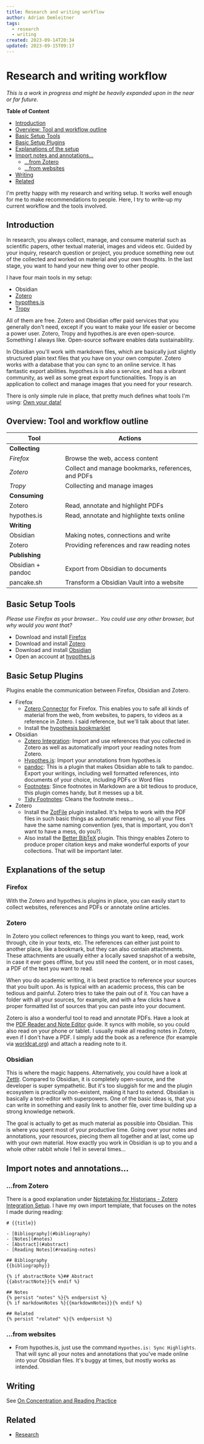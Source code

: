 ```yaml
---
title: Research and writing workflow
author: Adrian Demleitner
tags:
  - research
  - writing
created: 2023-09-14T20:34
updated: 2023-09-15T09:17
---
```

# Research and writing workflow
*This is a work in progress and might be heavily expanded upon in the near or far future.*

**Table of Content**

- [Introduction](#introduction)
- [Overview: Tool and workflow outline](#over-tool-and-workflow-outline)
- [Basic Setup Tools](#basic-setup-tools)
- [Basic Setup Plugins](#basic-setup-plugins)
- [Explanations of the setup](#explanations-of-the-setup)
- [Import notes and annotations…](#import-notes-and-annotations)
	- […from Zotero](#from-zotero)
	- […from websites](#from-websites)
- [Writing](#writing)
- [Related](#related)

I'm pretty happy with my research and writing setup. It works well enough for me to make recommendations to people. Here, I try to write-up my current workflow and the tools involved.

## Introduction
In research, you always collect, manage, and consume material such as scientific papers, other textual material, images and videos etc. Guided by your inquiry, research question or project, you produce something new out of the collected and worked on material and your own thoughts. In the last stage, you want to hand your new thing over to other people.

I have four main tools in my setup:

- Obsidian
- [Zotero](https://www.zotero.org/)
- [hypothes.is](https://hypothes.is/)
- [Tropy](https://www.tropy.org/)

All of them are free. Zotero and Obsidian offer paid services that you generally don't need, except if you want to make your life easier or become a power user. Zotero, Tropy and hypothes.is are even open-source. Something I always like. Open-source software enables data sustainability.

In Obsidian you'll work with markdown files, which are basically just slightly structured plain text files that you have on your own computer. Zotero works with a database that you can sync to an online service. It has fantastic export abilities. hypothes.is is also a service, and has a vibrant community, as well as some great export functionalities.  Tropy is an application to collect and manage images that you need for your research.

There is only simple rule in place, that pretty much defines what tools I'm using: [Own your data!](notes/Own%20your%20data!.md)

## Overview: Tool and workflow outline
| Tool              | Actions                                            |
| ----------------- | -------------------------------------------------- |
| **Collecting**    |                                                    |
| *Firefox*         | Browse the web, access content                     |
| *Zotero*          | Collect and manage bookmarks, references, and PDFs |
| *Tropy*           | Collecting and manage images                       |
| **Consuming**     |                                                    |
| Zotero            | Read, annotate and highlight PDFs                  |
| hypothes.is       | Read, annotate and highlighte texts online         |
| **Writing**       |                                                    |
| Obsidian          | Making notes, connections and write                |
| Zotero            | Providing references and raw reading notes         |
| **Publishing**    |                                                    |
| Obsidian + pandoc | Export from Obsidian to documents                  |
| pancake.sh        | Transform a Obsidian Vault into a website          |

## Basic Setup Tools
*Please use Firefox as your browser… You could use any other browser, but why would you want that?*

- Download and install [Firefox](https://www.mozilla.org/en-US/firefox/new/)
- Download and install [Zotero](https://www.zotero.org) 
- Download and install [Obsidian](https://obsidian.md) 
- Open an account at [hypothes.is](https://web.hypothes.is/)

## Basic Setup Plugins
Plugins enable the communication between Firefox, Obsidian and Zotero.

- Firefox
	- [Zotero Connector](https://www.zotero.org/download/) for Firefox. This enables you to safe all kinds of material from the web, from websites, to papers, to videos as a reference in Zotero. I said reference, but we'll talk about that later.
	- Install the [hypothesis bookmarklet](https://web.hypothes.is/help/installing-the-bookmarklet/)
- Obsidian
	- [Zotero Integration](https://github.com/mgmeyers/obsidian-zotero-integration): Import and use references that you collected in Zotero as well as automatically import your reading notes from Zotero.
	- [Hypothes.is](https://github.com/weichenw/obsidian-hypothesis-plugin): Import your annotations from hypothes.is
	- [pandoc](https://github.com/OliverBalfour/obsidian-pandoc): This is a plugin that makes Obsidian able to talk to pandoc. Export your writings, including well formatted references, into documents of your choice, including PDFs or Word files
	- [Footnotes](https://github.com/MichaBrugger/obsidian-footnotes): Since footnotes in Markdown are a bit tedious to produce, this plugin comes handy, but it messes up a bit.
	- [Tidy Footnotes](https://github.com/charliecm/obsidian-tidy-footnotes): Cleans the footnote mess…
- Zotero
	- Install the [ZotFile](http://zotfile.com/) plugin installed. It's helps to work with the PDF files in such basic things as automatic renaming, so all your files have the same naming convention (yes, that is important, you don't want to have a mess, do you?).
	- Also install the [Better BibTeX](https://retorque.re/zotero-better-bibtex/) plugin. This thingy enables Zotero to produce proper citation keys and make wonderful exports of your collections. That will be important later.

## Explanations of the setup
### Firefox
With the Zotero and hypothes.is plugins in place, you can easily start to collect websites, references and PDFs or annotate online articles.

### Zotero
In Zotero you collect references to things you want to keep, read, work through, cite in your texts, etc. The references can either just point to another place, like a bookmark, but they can also contain attachments. These attachments are usually either a locally saved snapshot of a website, in case it ever goes offline, but you still need the content, or in most cases, a PDF of the text you want to read.

When you do academic writing, it is best practice to reference your sources that you built upon. As is typical with an academic process, this can be tedious and painful. Zotero tries to take the pain out of it. You can have a folder with all your sources, for example, and with a few clicks have a proper formatted list of sources that you can paste into your document.

Zotero is also a wonderful tool to read and annotate PDFs. Have a look at the [PDF Reader and Note Editor](https://www.zotero.org/support/pdf_reader) guide. It syncs with mobile, so you could also read on your phone or tablet. I usually make all reading notes in Zotero, even if I don't have a PDF. I simply add the book as a reference (for example via [worldcat.org](https://www.worldcat.org/)) and attach a reading note to it.

### Obsidian
This is where the magic happens. Alternatively, you could have a look at [Zettlr](https://www.zettlr.com/). Compared to Obsidian, it is completely open-source, and the developer is super sympathetic. But it's too sluggish for me and the plugin ecosystem is practically non-existent, making it hard to extend. Obsidian is basically a text-editor with superpowers. One of the basic ideas is, that you can write in something and easily link to another file, over time building up a strong knowledge network.

The goal is actually to get as much material as possible into Obsidian. This is where you spent most of your productive time. Going over your notes and annotations, your resources, piecing them all together and at last, come up with your own material. How exactly you work in Obsidian is up to you and a whole other rabbit whole I fell in several times…

## Import notes and annotations…
### …from Zotero
There is a good explanation under [Notetaking for Historians - Zotero Integration Setup](https://publish.obsidian.md/history-notes/01+Notetaking+for+Historians#Zotero+Integration+Setup). I have my own import template, that focuses on the notes I made during reading:

```
# {{title}}

- [Bibliography](#bibliography)
- [Notes](#notes)
- [Abstract](#abstract)
- [Reading Notes](#reading-notes)

## Bibliography
{{bibliography}}

{% if abstractNote %}## Abstract
{{abstractNote}}{% endif %}

## Notes
{% persist "notes" %}{% endpersist %}
{% if markdownNotes %}{{markdownNotes}}{% endif %}

## Related
{% persist "related" %}{% endpersist %}
```

### …from websites
- From hypothes.is, just use the command `Hypothes.is: Sync Highlights`. That will sync all your notes and annotations that you've made online into your Obsidian files. It's buggy at times, but mostly works as intended.

## Writing
See [On Concentration and Reading Practice](journal/2023-03-06.md)

## Related
- [Research](notes/Research.md)